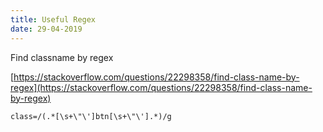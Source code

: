 ```yaml
---
title: Useful Regex
date: 29-04-2019
---
```


Find classname by regex

[https://stackoverflow.com/questions/22298358/find-class-name-by-regex](https://stackoverflow.com/questions/22298358/find-class-name-by-regex)

```
class=/(.*[\s+\"\']btn[\s+\"\'].*)/g
```
